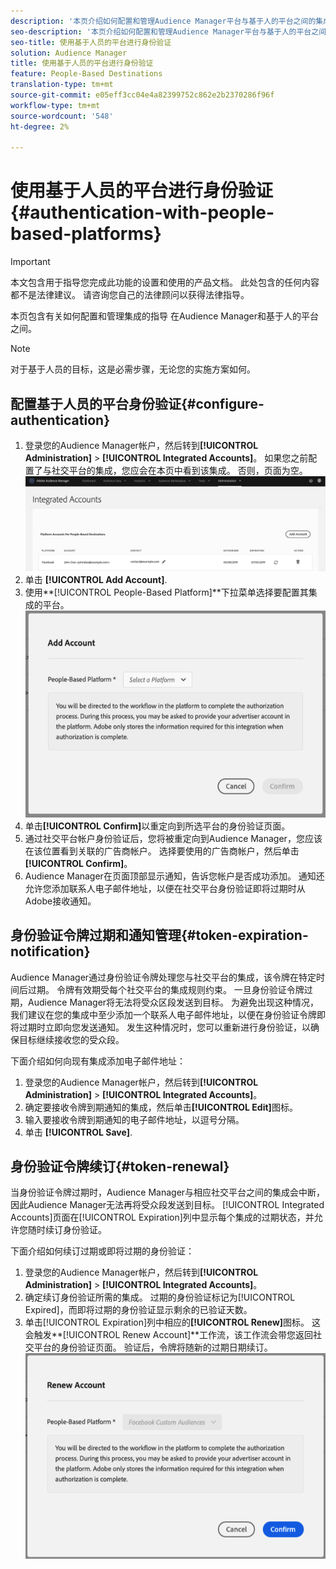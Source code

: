 ```yaml
---
description: '本页介绍如何配置和管理Audience Manager平台与基于人的平台之间的集成。 '
seo-description: '本页介绍如何配置和管理Audience Manager平台与基于人的平台之间的集成。 '
seo-title: 使用基于人员的平台进行身份验证
solution: Audience Manager
title: 使用基于人员的平台进行身份验证
feature: People-Based Destinations
translation-type: tm+mt
source-git-commit: e05eff3cc04e4a82399752c862e2b2370286f96f
workflow-type: tm+mt
source-wordcount: '548'
ht-degree: 2%

---
```



# 使用基于人员的平台进行身份验证 {#authentication-with-people-based-platforms}

>[!IMPORTANT]
>本文包含用于指导您完成此功能的设置和使用的产品文档。 此处包含的任何内容都不是法律建议。 请咨询您自己的法律顾问以获得法律指导。

本页包含有关如何配置和管理集成的指导
在Audience Manager和基于人的平台之间。

>[!NOTE]
>对于基于人员的目标，这是必需步骤，无论您的实施方案如何。

## 配置基于人员的平台身份验证{#configure-authentication}

1. 登录您的Audience Manager帐户，然后转到&#x200B;**[!UICONTROL Administration]** > **[!UICONTROL Integrated Accounts]**。 如果您之前配置了与社交平台的集成，您应会在本页中看到该集成。 否则，页面为空。
   ![基于人的集成](assets/pbd-config.png)
2. 单击 **[!UICONTROL Add Account]**.
3. 使用&#x200B;**[!UICONTROL People-Based Platform]**下拉菜单选择要配置其集成的平台。
   ![基于人的平台](assets/pbd-add.png)
4. 单击&#x200B;**[!UICONTROL Confirm]**&#x200B;以重定向到所选平台的身份验证页面。
5. 通过社交平台帐户身份验证后，您将被重定向到Audience Manager，您应该在该位置看到关联的广告商帐户。 选择要使用的广告商帐户，然后单击&#x200B;**[!UICONTROL Confirm]**。
6. Audience Manager在页面顶部显示通知，告诉您帐户是否成功添加。 通知还允许您添加联系人电子邮件地址，以便在社交平台身份验证即将过期时从Adobe接收通知。

## 身份验证令牌过期和通知管理{#token-expiration-notification}

Audience Manager通过身份验证令牌处理您与社交平台的集成，该令牌在特定时间后过期。 令牌有效期受每个社交平台的集成规则约束。 一旦身份验证令牌过期，Audience Manager将无法将受众区段发送到目标。 为避免出现这种情况，我们建议在您的集成中至少添加一个联系人电子邮件地址，以便在身份验证令牌即将过期时立即向您发送通知。 发生这种情况时，您可以重新进行身份验证，以确保目标继续接收您的受众段。

下面介绍如何向现有集成添加电子邮件地址：

1. 登录您的Audience Manager帐户，然后转到&#x200B;**[!UICONTROL Administration]** > **[!UICONTROL Integrated Accounts]**。
1. 确定要接收令牌到期通知的集成，然后单击&#x200B;**[!UICONTROL Edit]**&#x200B;图标。
1. 输入要接收令牌到期通知的电子邮件地址，以逗号分隔。
1. 单击 **[!UICONTROL Save]**.

## 身份验证令牌续订{#token-renewal}

当身份验证令牌过期时，Audience Manager与相应社交平台之间的集成会中断，因此Audience Manager无法再将受众段发送到目标。 [!UICONTROL Integrated Accounts]页面在[!UICONTROL Expiration]列中显示每个集成的过期状态，并允许您随时续订身份验证。

下面介绍如何续订过期或即将过期的身份验证：
1. 登录您的Audience Manager帐户，然后转到&#x200B;**[!UICONTROL Administration]** > **[!UICONTROL Integrated Accounts]**。
1. 确定续订身份验证所需的集成。 过期的身份验证标记为[!UICONTROL Expired]，而即将过期的身份验证显示剩余的已验证天数。
1. 单击[!UICONTROL Expiration]列中相应的&#x200B;**[!UICONTROL Renew]**&#x200B;图标。 这会触发&#x200B;**[!UICONTROL Renew Account]**工作流，该工作流会带您返回社交平台的身份验证页面。 验证后，令牌将随新的过期日期续订。
   ![pbd-renew](assets/pbd-renew.png)
